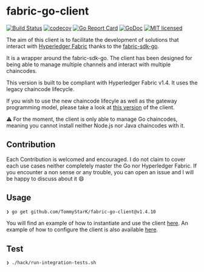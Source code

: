 # fabric-go-client

[![Build Status](https://travis-ci.org/TommyStarK/fabric-go-client.svg?branch=v1.4)](https://travis-ci.org/TommyStarK/fabric-go-client)
[![codecov](https://codecov.io/gh/TommyStarK/fabric-go-client/branch/v1.4/graph/badge.svg)](https://codecov.io/gh/TommyStarK/fabric-go-client/branch/v1.4)
[![Go Report Card](https://goreportcard.com/badge/github.com/TommyStarK/fabric-go-client)](https://goreportcard.com/report/github.com/TommyStarK/fabric-go-client)
[![GoDoc](https://godoc.org/github.com/TommyStarK/fabric-go-client?status.svg)](https://pkg.go.dev/github.com/TommyStarK/fabric-go-client@v1.4.10?tab=doc)
[![MIT licensed](https://img.shields.io/badge/license-MIT-blue.svg)](./LICENSE)

The aim of this client is to facilitate the development of solutions that interact with [Hyperledger Fabric](https://hyperledger-fabric.readthedocs.io/en/release-1.4/whatsnew.html) thanks to the [fabric-sdk-go](https://github.com/hyperledger/fabric-sdk-go).

It is a wrapper around the fabric-sdk-go. The client has been designed for being able to manage multiple channels and interact with multiple chaincodes.

This version is built to be compliant with Hyperledger Fabric v1.4. It uses the legacy chaincode lifecycle.

If you wish to use the new chaincode lifecyle as well as the gateway programming model, please take a look at [this version](https://github.com/TommyStarK/fabric-go-client) of the client.

:warning: For the moment, the client is only able to manage Go chaincodes, meaning you cannot install neither Node.js nor Java chaincodes with it.

## Contribution

Each Contribution is welcomed and encouraged. I do not claim to cover each use cases neither completely master the Go nor Hyperledger Fabric. If you encounter a non sense or any trouble, you can open an issue and I will be happy to discuss about it :smile:

## Usage

```bash
❯ go get github.com/TommyStarK/fabric-go-client@v1.4.10
```

You will find an example of how to instantiate and use the client [here](https://github.com/TommyStarK/fabric-go-client/blob/v1.4/example_test.go). An example of how to configure the client is also available [here](https://github.com/TommyStarK/fabric-go-client/blob/v1.4/testdata/client/client-config.yaml).

## Test

```bash
❯ ./hack/run-integration-tests.sh
```
